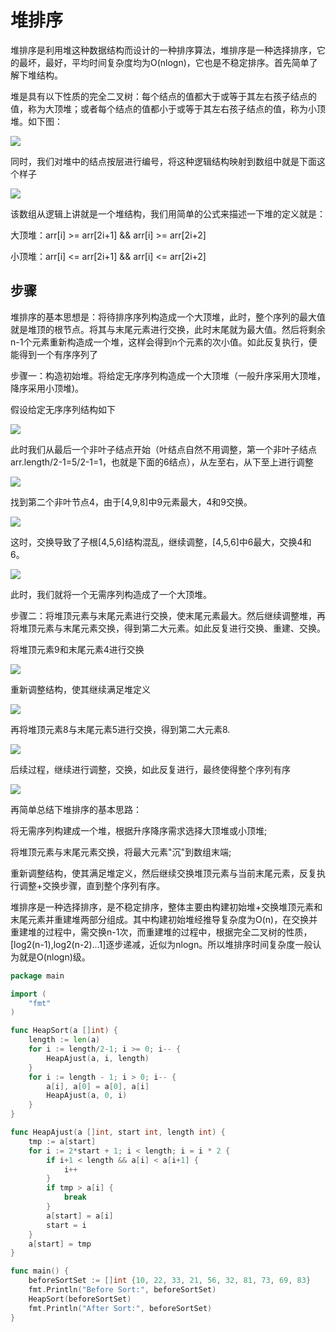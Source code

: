 # 堆排序

堆排序是利用堆这种数据结构而设计的一种排序算法，堆排序是一种选择排序，它的最坏，最好，平均时间复杂度均为O(nlogn)，它也是不稳定排序。首先简单了解下堆结构。

堆是具有以下性质的完全二叉树：每个结点的值都大于或等于其左右孩子结点的值，称为大顶堆；或者每个结点的值都小于或等于其左右孩子结点的值，称为小顶堆。如下图：

![](../assets/141c7256607edf699b0505cc86f5b7ac_1.png)

同时，我们对堆中的结点按层进行编号，将这种逻辑结构映射到数组中就是下面这个样子

![](../assets/141c7256607edf699b0505cc86f5b7ac_2.png)

该数组从逻辑上讲就是一个堆结构，我们用简单的公式来描述一下堆的定义就是：

大顶堆：arr[i] >= arr[2i+1] && arr[i] >= arr[2i+2]

小顶堆：arr[i] <= arr[2i+1] && arr[i] <= arr[2i+2]

## 步骤

堆排序的基本思想是：将待排序序列构造成一个大顶堆，此时，整个序列的最大值就是堆顶的根节点。将其与末尾元素进行交换，此时末尾就为最大值。然后将剩余n-1个元素重新构造成一个堆，这样会得到n个元素的次小值。如此反复执行，便能得到一个有序序列了

步骤一：构造初始堆。将给定无序序列构造成一个大顶堆（一般升序采用大顶堆，降序采用小顶堆)。

假设给定无序序列结构如下

![](../assets/141c7256607edf699b0505cc86f5b7ac_3.png)

此时我们从最后一个非叶子结点开始（叶结点自然不用调整，第一个非叶子结点 arr.length/2-1=5/2-1=1，也就是下面的6结点），从左至右，从下至上进行调整

![](../assets/141c7256607edf699b0505cc86f5b7ac_4.png)

找到第二个非叶节点4，由于[4,9,8]中9元素最大，4和9交换。

![](../assets/141c7256607edf699b0505cc86f5b7ac_5.png)

这时，交换导致了子根[4,5,6]结构混乱，继续调整，[4,5,6]中6最大，交换4和6。

![](../assets/141c7256607edf699b0505cc86f5b7ac_6.png)

此时，我们就将一个无需序列构造成了一个大顶堆。

步骤二：将堆顶元素与末尾元素进行交换，使末尾元素最大。然后继续调整堆，再将堆顶元素与末尾元素交换，得到第二大元素。如此反复进行交换、重建、交换。

将堆顶元素9和末尾元素4进行交换

![](../assets/141c7256607edf699b0505cc86f5b7ac_7.png)

重新调整结构，使其继续满足堆定义

![](../assets/141c7256607edf699b0505cc86f5b7ac_8.png)

再将堆顶元素8与末尾元素5进行交换，得到第二大元素8.

![](../assets/141c7256607edf699b0505cc86f5b7ac_9.png)

后续过程，继续进行调整，交换，如此反复进行，最终使得整个序列有序

![](../assets/141c7256607edf699b0505cc86f5b7ac_10.png)

再简单总结下堆排序的基本思路：

将无需序列构建成一个堆，根据升序降序需求选择大顶堆或小顶堆;

将堆顶元素与末尾元素交换，将最大元素"沉"到数组末端;

重新调整结构，使其满足堆定义，然后继续交换堆顶元素与当前末尾元素，反复执行调整+交换步骤，直到整个序列有序。

堆排序是一种选择排序，是不稳定排序，整体主要由构建初始堆+交换堆顶元素和末尾元素并重建堆两部分组成。其中构建初始堆经推导复杂度为O(n)，在交换并重建堆的过程中，需交换n-1次，而重建堆的过程中，根据完全二叉树的性质，[log2(n-1),log2(n-2)...1]逐步递减，近似为nlogn。所以堆排序时间复杂度一般认为就是O(nlogn)级。

```go
package main

import (
	"fmt"
)

func HeapSort(a []int) {
	length := len(a)
	for i := length/2-1; i >= 0; i-- {
		HeapAjust(a, i, length)
	}
	for i := length - 1; i > 0; i-- {
		a[i], a[0] = a[0], a[i]
		HeapAjust(a, 0, i)
	}
}

func HeapAjust(a []int, start int, length int) {
	tmp := a[start]
	for i := 2*start + 1; i < length; i = i * 2 {
		if i+1 < length && a[i] < a[i+1] {
			i++
		}
		if tmp > a[i] {
			break
		}
		a[start] = a[i]
		start = i
	}
	a[start] = tmp
}

func main() {
	beforeSortSet := []int {10, 22, 33, 21, 56, 32, 81, 73, 69, 83}
	fmt.Println("Before Sort:", beforeSortSet)
	HeapSort(beforeSortSet)
	fmt.Println("After Sort:", beforeSortSet)
}
```